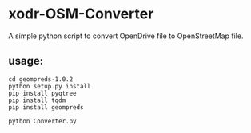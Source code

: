 # xodr-OSM-Converter

A simple python script to convert OpenDrive file to OpenStreetMap file.


## usage:
```
cd geompreds-1.0.2
python setup.py install
pip install pyqtree
pip install tqdm
pip install geompreds

python Converter.py
```
